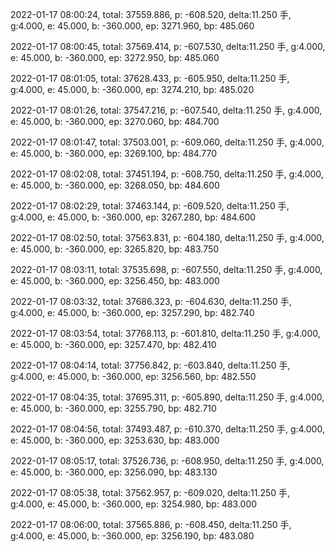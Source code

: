 2022-01-17 08:00:24, total: 37559.886, p: -608.520, delta:11.250 手, g:4.000, e: 45.000, b: -360.000, ep: 3271.960, bp: 485.060

2022-01-17 08:00:45, total: 37569.414, p: -607.530, delta:11.250 手, g:4.000, e: 45.000, b: -360.000, ep: 3272.950, bp: 485.060

2022-01-17 08:01:05, total: 37628.433, p: -605.950, delta:11.250 手, g:4.000, e: 45.000, b: -360.000, ep: 3274.210, bp: 485.020

2022-01-17 08:01:26, total: 37547.216, p: -607.540, delta:11.250 手, g:4.000, e: 45.000, b: -360.000, ep: 3270.060, bp: 484.700

2022-01-17 08:01:47, total: 37503.001, p: -609.060, delta:11.250 手, g:4.000, e: 45.000, b: -360.000, ep: 3269.100, bp: 484.770

2022-01-17 08:02:08, total: 37451.194, p: -608.750, delta:11.250 手, g:4.000, e: 45.000, b: -360.000, ep: 3268.050, bp: 484.600

2022-01-17 08:02:29, total: 37463.144, p: -609.520, delta:11.250 手, g:4.000, e: 45.000, b: -360.000, ep: 3267.280, bp: 484.600

2022-01-17 08:02:50, total: 37563.831, p: -604.180, delta:11.250 手, g:4.000, e: 45.000, b: -360.000, ep: 3265.820, bp: 483.750

2022-01-17 08:03:11, total: 37535.698, p: -607.550, delta:11.250 手, g:4.000, e: 45.000, b: -360.000, ep: 3256.450, bp: 483.000

2022-01-17 08:03:32, total: 37686.323, p: -604.630, delta:11.250 手, g:4.000, e: 45.000, b: -360.000, ep: 3257.290, bp: 482.740

2022-01-17 08:03:54, total: 37768.113, p: -601.810, delta:11.250 手, g:4.000, e: 45.000, b: -360.000, ep: 3257.470, bp: 482.410

2022-01-17 08:04:14, total: 37756.842, p: -603.840, delta:11.250 手, g:4.000, e: 45.000, b: -360.000, ep: 3256.560, bp: 482.550

2022-01-17 08:04:35, total: 37695.311, p: -605.890, delta:11.250 手, g:4.000, e: 45.000, b: -360.000, ep: 3255.790, bp: 482.710

2022-01-17 08:04:56, total: 37493.487, p: -610.370, delta:11.250 手, g:4.000, e: 45.000, b: -360.000, ep: 3253.630, bp: 483.000

2022-01-17 08:05:17, total: 37526.736, p: -608.950, delta:11.250 手, g:4.000, e: 45.000, b: -360.000, ep: 3256.090, bp: 483.130

2022-01-17 08:05:38, total: 37562.957, p: -609.020, delta:11.250 手, g:4.000, e: 45.000, b: -360.000, ep: 3254.980, bp: 483.000

2022-01-17 08:06:00, total: 37565.886, p: -608.450, delta:11.250 手, g:4.000, e: 45.000, b: -360.000, ep: 3256.190, bp: 483.080